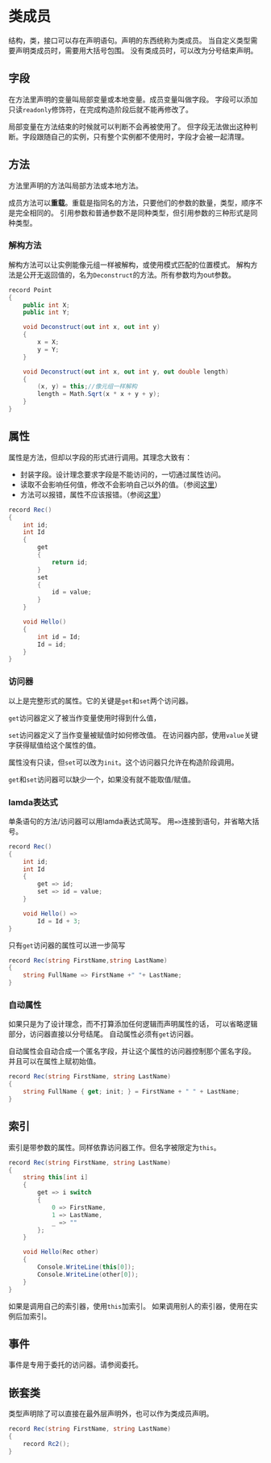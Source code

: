 ﻿# 类成员

结构，类，接口可以存在声明语句。声明的东西统称为类成员。
当自定义类型需要声明类成员时，需要用大括号包围。
没有类成员时，可以改为分号结束声明。

## 字段

在方法里声明的变量叫局部变量或本地变量。成员变量叫做字段。
字段可以添加只读`readonly`修饰符，在完成构造阶段后就不能再修改了。

局部变量在方法结束的时候就可以判断不会再被使用了。
但字段无法做出这种判断。字段跟随自己的实例，只有整个实例都不使用时，字段才会被一起清理。

## 方法

方法里声明的方法叫局部方法或本地方法。

成员方法可以**重载**。重载是指同名的方法，只要他们的参数的数量，类型，顺序不是完全相同的。
引用参数和普通参数不是同种类型，但引用参数的三种形式是同种类型。

### 解构方法

解构方法可以让实例能像元组一样被解构，或使用模式匹配的位置模式。
解构方法是公开无返回值的，名为`Deconstruct`的方法。所有参数均为out参数。
```csharp
record Point
{
	public int X;
	public int Y;

	void Deconstruct(out int x, out int y)
	{
		x = X;
		y = Y;
	}

	void Deconstruct(out int x, out int y, out double length)
	{
		(x, y) = this;//像元组一样解构
		length = Math.Sqrt(x * x + y + y);
	}
}
```

## 属性

属性是方法，但却以字段的形式进行调用。其理念大致有：

- 封装字段。设计理念要求字段是不能访问的，一切通过属性访问。
- 读取不会影响任何值，修改不会影响自己以外的值。（参阅[这里](https://learn.microsoft.com/zh-cn/dotnet/fundamentals/code-analysis/quality-rules/ca1024#when-to-suppress-warnings)）
- 方法可以报错，属性不应该报错。（参阅[这里](https://learn.microsoft.com/zh-cn/dotnet/fundamentals/code-analysis/quality-rules/ca1065#property-get-methods)）


```csharp
record Rec()
{
	int id;
	int Id
	{
		get
		{
			return id;
		}
		set
		{
			id = value;
		}
	}

	void Hello()
	{
		int id = Id;
		Id = id;
	}
}
```

### 访问器

以上是完整形式的属性。它的关键是`get`和`set`两个访问器。

`get`访问器定义了被当作变量使用时得到什么值，

`set`访问器定义了当作变量被赋值时如何修改值。
在访问器内部，使用`value`关键字获得赋值给这个属性的值。

属性没有只读，但`set`可以改为`init`。这个访问器只允许在构造阶段调用。

`get`和`set`访问器可以缺少一个，如果没有就不能取值/赋值。

### lamda表达式

单条语句的方法/访问器可以用lamda表达式简写。
用`=>`连接到语句，并省略大括号。

```csharp
record Rec()
{
	int id;
	int Id
	{
		get => id;
		set => id = value;
	}

	void Hello() =>
		Id = Id + 3;
}
```

只有`get`访问器的属性可以进一步简写

```csharp
record Rec(string FirstName,string LastName)
{
	string FullName => FirstName +" "+ LastName;
}
```

### 自动属性

如果只是为了设计理念，而不打算添加任何逻辑而声明属性的话，
可以省略逻辑部分，访问器直接以分号结尾。
自动属性必须有`get`访问器。

自动属性会自动合成一个匿名字段，并让这个属性的访问器控制那个匿名字段。
并且可以在属性上赋初始值。

```csharp
record Rec(string FirstName, string LastName)
{
	string FullName { get; init; } = FirstName + " " + LastName;
}
```

## 索引

索引是带参数的属性。同样依靠访问器工作。但名字被限定为`this`。

```csharp
record Rec(string FirstName, string LastName)
{
	string this[int i]
	{
		get => i switch
		{
			0 => FirstName,
			1 => LastName,
			_ => ""
		};
	}

	void Hello(Rec other)
	{
		Console.WriteLine(this[0]);
		Console.WriteLine(other[0]);
	}
}
```

如果是调用自己的索引器，使用`this`加索引。
如果调用别人的索引器，使用在实例后加索引。

## 事件

事件是专用于委托的访问器。请参阅委托。

## 嵌套类

类型声明除了可以直接在最外层声明外，也可以作为类成员声明。

```csharp
record Rec(string FirstName, string LastName)
{
	record Rc2();
}
```